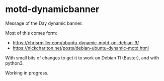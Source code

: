 # motd-dynamicbanner
Message of the Day dynamic banner. 

Most of this comes form:
- https://chrisrmiller.com/ubuntu-dynamic-motd-on-debian-9/
- https://nickcharlton.net/posts/debian-ubuntu-dynamic-motd.html

With small bits of changes to get it to work on Debian 11 (Buster), and with python3.

Working in progress.